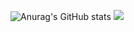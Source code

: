 ![Anurag's GitHub stats](https://github-readme-stats.vercel.app/api?username=CuriousFullStacks&hide=contribs,prs,issues)
![](https://komarev.com/ghpvc/?username=CuriousFullStacks&color=blueviolet)
